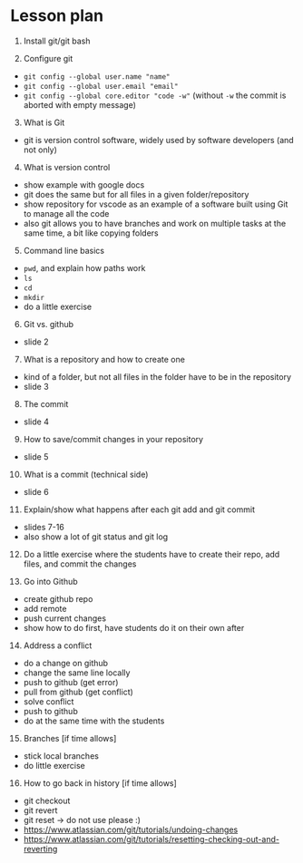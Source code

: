 # Lesson plan

 1. Install git/git bash

 2. Configure git
   - `git config --global user.name "name"`
   - `git config --global user.email "email"`
   - `git config --global core.editor "code -w"` (without `-w` the commit is aborted with empty message)

 3. What is Git
   - git is version control software, widely used by software developers (and not only)

 4. What is version control
   - show example with google docs
   - git does the same but for all files in a given folder/repository
   - show repository for vscode as an example of a software built using Git to manage all the code
   - also git allows you to have branches and work on multiple tasks at the same time, a bit like copying folders

 5. Command line basics
   - `pwd`, and explain how paths work
   - `ls`
   - `cd`
   - `mkdir`
   - do a little exercise

 6. Git vs. github
   - slide 2

 7. What is a repository and how to create one
   - kind of a folder, but not all files in the folder have to be in the repository
   - slide 3

 8. The commit
   - slide 4

 9. How to save/commit changes in your repository
   - slide 5

 10. What is a commit (technical side)
   - slide 6

 11. Explain/show what happens after each git add and git commit
   - slides 7-16
   - also show a lot of git status and git log

 12. Do a little exercise where the students have to create their repo, add files, and commit the changes

 13. Go into Github
   - create github repo
   - add remote
   - push current changes
   - show how to do first, have students do it on their own after

 14. Address a conflict
   - do a change on github
   - change the same line locally
   - push to github (get error)
   - pull from github (get conflict)
   - solve conflict
   - push to github
   - do at the same time with the students

 15. Branches  [if time allows]
   - stick local branches
   - do little exercise

 16. How to go back in history [if time allows]
   - git checkout
   - git revert
   - git reset -> do not use please :)
   - https://www.atlassian.com/git/tutorials/undoing-changes
   - https://www.atlassian.com/git/tutorials/resetting-checking-out-and-reverting

